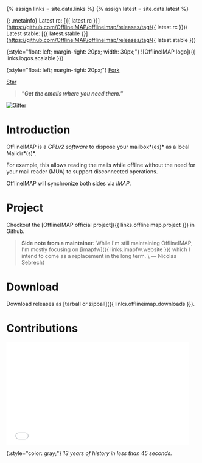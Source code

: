 
{% assign links = site.data.links %}
{% assign latest = site.data.latest %}


<!--

Duplicate the less possible information that should stand in the README at
Github.

-->

{: .metainfo}
Latest rc: [{{ latest.rc }}](https://github.com/OfflineIMAP/offlineimap/releases/tag/{{ latest.rc }})\\
Latest stable: [{{ latest.stable }}](https://github.com/OfflineIMAP/offlineimap/releases/tag/{{ latest.stable }})

{:style="float: left; margin-right: 20px; width: 30px;"}
![OfflineIMAP logo]({{ links.logos.scalable }})

{:style="float: left; margin-right: 20px;"}
<a class="github-button"
href="https://github.com/OfflineIMAP/offlineimap/fork"
data-icon="octicon-repo-forked" data-style="mega"
data-count-href="/OfflineIMAP/offlineimap/network"
data-count-api="/repos/OfflineIMAP/offlineimap#forks_count"
data-count-aria-label="# forks on GitHub" aria-label="Fork
OfflineIMAP/offlineimap on GitHub">Fork</a>

<a class="github-button" href="https://github.com/OfflineIMAP/offlineimap"
data-icon="octicon-star" data-style="mega"
data-count-href="/OfflineIMAP/offlineimap/stargazers"
data-count-api="/repos/OfflineIMAP/offlineimap#stargazers_count"
data-count-aria-label="# stargazers on GitHub" aria-label="Star
OfflineIMAP/offlineimap on GitHub">Star</a>

<script async defer id="github-bjs" src="https://buttons.github.io/buttons.js"></script>


> ***"Get the emails where you need them."***

[![Gitter](https://badges.gitter.im/OfflineIMAP/offlineimap.svg)](https://gitter.im/OfflineIMAP/offlineimap?utm_source=badge&utm_medium=badge&utm_campaign=pr-badge)

# Introduction

OfflineIMAP is a *GPLv2 software* to dispose your mailbox*(es)* as a local Maildir*(s)*.

For example, this allows reading the mails while offline without the need for
your mail reader (MUA) to support disconnected operations.

OfflineIMAP will synchronize both sides via *IMAP*.

# Project

Checkout the [OfflineIMAP official project]({{ links.offlineimap.project }}) in Github.

> **Side note from a maintainer:**
While I'm still maintaining OfflineIMAP, I'm mostly focusing on [imapfw]({{
links.imapfw.website }}) which I intend to come as a replacement in the long term.
\\
― Nicolas Sebrecht

# Download

Download releases as [tarball or zipball]({{ links.offlineimap.downloads }}).

# Contributions

<iframe frameborder="0" width="480" height="270"
src="//www.dailymotion.com/embed/video/x3usii9" allowfullscreen></iframe>

{:style="color: gray;"}
*13 years of history in less than 45 seconds.*


<!--
vim: spelllang=en ts=2 expandtab:
-->
